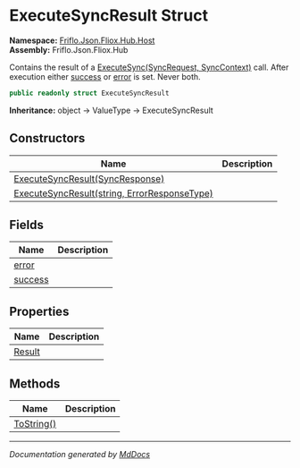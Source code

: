 ﻿<!--  
  <auto-generated>   
    The contents of this file were generated by a tool.  
    Changes to this file may be list if the file is regenerated  
  </auto-generated>   
-->

# ExecuteSyncResult Struct

**Namespace:** [Friflo.Json.Fliox.Hub.Host](../index.md)  
**Assembly:** Friflo.Json.Fliox.Hub

Contains the result of a [ExecuteSync(SyncRequest, SyncContext)](../FlioxHub/methods/ExecuteSync.md) call. After execution either [success](fields/success.md) or [error](fields/error.md) is set. Never both.

```csharp
public readonly struct ExecuteSyncResult
```

**Inheritance:** object → ValueType → ExecuteSyncResult

## Constructors

| Name                                                                                                            | Description |
| --------------------------------------------------------------------------------------------------------------- | ----------- |
| [ExecuteSyncResult(SyncResponse)](constructors/index.md#executesyncresultsyncresponse)                          |             |
| [ExecuteSyncResult(string, ErrorResponseType)](constructors/index.md#executesyncresultstring-errorresponsetype) |             |

## Fields

| Name                         | Description |
| ---------------------------- | ----------- |
| [error](fields/error.md)     |             |
| [success](fields/success.md) |             |

## Properties

| Name                           | Description |
| ------------------------------ | ----------- |
| [Result](properties/Result.md) |             |

## Methods

| Name                              | Description |
| --------------------------------- | ----------- |
| [ToString()](methods/ToString.md) |             |

___

*Documentation generated by [MdDocs](https://github.com/ap0llo/mddocs)*
